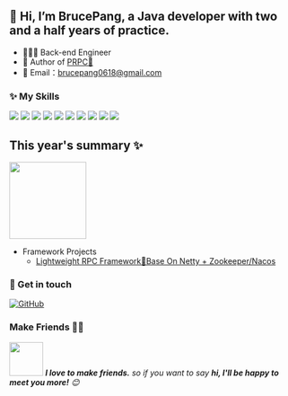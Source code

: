 
## 👋 Hi, I’m BrucePang, a Java developer with two and a half years of practice.
- 🧑🏻‍💻 Back-end Engineer
- 🏡 Author of <a href="https://github.com/bruce-pang/pRPC" target="_blank">PRPC🚀</a>
- 📩 Email：brucepang0618@gmail.com
  

### ✨ My Skills   
![](https://img.shields.io/badge/-Java-4C7491?style=flat-square&logo=java&logoColor=fff)
![](https://img.shields.io/badge/-Spring-5FB832?style=flat-square&logo=Spring&logoColor=fff)
![](https://img.shields.io/badge/-Python-3e74a2?style=flat-square&logo=Python&logoColor=fff)
![](https://img.shields.io/badge/-Vue-4fc08d?style=flat-square&logo=Vue.js&logoColor=fff)
![](https://img.shields.io/badge/-React-2d98ce?style=flat-square&logo=React&logoColor=fff)
![](https://img.shields.io/badge/-Docker-2496ED?style=flat-square&logo=Docker&logoColor=fff)
![](https://img.shields.io/badge/-Linux-000000?style=flat-square&logo=Linux&logoColor=fff)
![](https://img.shields.io/badge/-MySQL-4479A1?style=flat-square&logo=MySQL&logoColor=fff)
![](https://img.shields.io/badge/-Redis-DC382D?style=flat-square&logo=Redis&logoColor=fff)
![](https://img.shields.io/badge/-Git-E84E31?style=flat-square&logo=Git&logoColor=fff)

## This year's summary ✨
<img align="" height="137px" src="https://github-readme-stats.vercel.app/api/top-langs/?username=bruce-pang&hide_title=true&hide_border=true&layout=compact&bg_color=0,73FA79,73FDFF,D783FF&theme=graywhite&locale=cn" />

- Framework Projects
  - [Lightweight RPC Framework🚀Base On Netty + Zookeeper/Nacos](https://github.com/bruce-pang/pRPC)

### 🎉 Get in touch

[![GitHub](https://img.shields.io/badge/GitHub-grey?logo=github)](https://github.com/bruce-pang/bruce-pang)
### Make Friends 👬🏻

<img src="https://media.giphy.com/media/LnQjpWaON8nhr21vNW/giphy.gif" width="60"> <em><b>I love to make friends.</b> so if you want to say <b>hi, I'll be happy to meet you more!</b> 😊</em>
